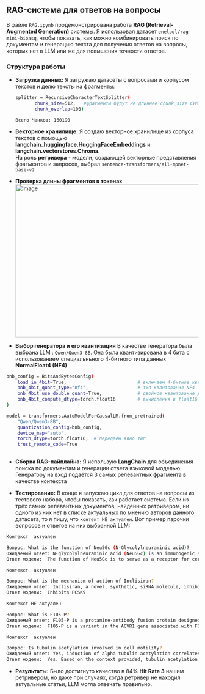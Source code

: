 
## RAG-система для ответов на вопросы 

В файле `RAG.ipynb` продемонстрирована работа **RAG (Retrieval-Augmented Generation)** системы. Я использовал датасет `enelpol/rag-mini-bioasq`, чтобы показать, как можно комбинировать поиск по документам и генерацию текста для получения  ответов на вопросы, которых нет в LLM или же для повышения точности ответов.

### Структура работы

  * **Загрузка данных:** Я загружаю датасеты с вопросами и корпусом текстов и делю тексты на фрагменты:
    ```bash
    splitter = RecursiveCharacterTextSplitter(
           chunk_size=512,   #фрагменты будут не длиннее chunk_size СИМВОЛОВ
           chunk_overlap=100)
    ```
    `Всего Чанков: 160190`
    
  * **Векторное хранилище:** Я создаю векторное хранилище из корпуса текстов с помощью **langchain_huggingface.HuggingFaceEmbeddings** и **langchain.vectorstores.Chroma**.\
    На роль **ретривера** -  модели, создающей векторные представления фрагментов и запросов, выбрал `sentence-transformers/all-mpnet-base-v2`

  * **Проверка длины фрагментов в токенах**
    <img width="800" height="400" alt="image" src="https://github.com/user-attachments/assets/92cad50f-a725-4493-af0d-05a7b2e71039" />

  * **Выбор генератора и его квантизация** В качестве генератора была выбрана LLM :  `Qwen/Qwen3-8B`. Она была квантизирована в 4 бита с использованием специальньного 4-битного типа данных  **NormalFloat4 (NF4)**
```bash
bnb_config = BitsAndBytesConfig(
    load_in_4bit=True,                          # включаем 4-битное квантование
    bnb_4bit_quant_type="nf4",                  # тип квантования NF4
    bnb_4bit_use_double_quant=True,             # двойное квантование для уменьшения объёма
    bnb_4bit_compute_dtype=torch.float16        # вычисления в float16
)

model = transformers.AutoModelForCausalLM.from_pretrained(
    "Qwen/Qwen3-8B",
    quantization_config=bnb_config,
    device_map="auto",
    torch_dtype=torch.float16,  # передаём явно тип
    trust_remote_code=True      
    
```
  * **Сборка RAG-пайплайна:** Я использую **LangChain** для объединения поиска по документам и генерации ответа языковой моделью. Генератору на вход подаётся 3 самых релевантных фрагмента в качестве контекста

  * **Тестирование:** В конце я запускаю цикл для ответов на вопросы из тестового набора, чтобы показать, как работает система. Если из трёх самых релевантных документов, найденных ретривером, ни одного из них нет в списке актуальных по мнению авторов данного датасета, то я пишу, что `контект НЕ актуален`. Вот пример парочки вопросов и ответов на них выбранной LLM:
     
    
 ```bash
Контекст  актуален

Вопрос: What is the function of Neu5Gc (N-Glycolylneuraminic acid)?
Ожидаемый ответ: N-glycolylneuraminic acid (Neu5Gc) is an immunogenic sugar of dietary origin that metabolically incorporates into diverse native glycoconjugates in humans.  Humans lack a functional cytidine monophosphate-N-acetylneuraminic acid hydroxylase (CMAH) protein and cannot synthesize the sugar Neu5Gc, an innate mammalian signal of self. N-Glycolylneuraminic acid (Neu5Gc) can be incorporated in human cells and can trigger immune response, a response that is diverse and polyclonal. As dietary Neu5Gc is primarily found in red meat and milk products, it is suggested that this ongoing antigen-antibody reaction may generate chronic inflammation, possibly contributing to the high frequency of diet-related carcinomas and other diseases in humans.
Ответ модели:  The function of Neu5Gc is to serve as a receptor for certain pathogens like IAVs. It is also involved in cell-cell interactions and immune responses due to its presence on cell surfaces. Neu5Gc can be incorporated from diet and may influence infection by pathogens that recognize it. Neu5Gc is a sialic acid that terminates sugar chains on cell surfaces, playing a role in various biological processes. The absence of Neu5Gc in humans leads to immune responses against it when it is ingested.

Контекст  актуален

Вопрос: What is the mechanism of action of Inclisiran?
Ожидаемый ответ: Inclisiran, a novel, synthetic, siRNA molecule, inhibits PCSK9 synthesis in hepatocytes. Inclisiran targets intracellular PCSK9 synthesis specifically, resulting in a dose-dependent, long-term, significant reduction in LDL-C.
Ответ модели:  Inhibits PCSK9

Контекст НЕ актуален

Вопрос: What is F105-P?
Ожидаемый ответ: F105-P is a protamine-antibody fusion protein designed to deliver siRNA to HIV-infected or envelope-transfected cells. In specific, it was designed with the protamine coding sequence linked to the C terminus of the heavy chain Fab fragment of an HIV-1 envelope antibody.
Ответ модели:  F105-P is a variant in the ACVR1 gene associated with FOP, specifically the p.G356D and p.G328E mutations. The most common recurrent allele is p.R206H, which is prevalent in Indian patients with FOP. The variant is linked to the development of pyogenic granulomas, and its management typically involves conservative approaches with no significant complications.

Контекст  актуален

Вопрос: Is tubulin acetylation involved in cell motility?
Ожидаемый ответ: Yes, induction of alpha-tubulin acetylation correlates with inhibition of cell motility, while it is involved in additional cellular processes, e.g. cell cycle progression, differentiation, intracellular trafficking, and signalling. Dynamic microtubule (MT) acetylation/deacetylation mediating cell motility and adhesion is controlled by enzymes such as HDAC6, a major cytoplasmic α-tubulin deacetylase. While its overexpression and activation is capable to enhance cell motility, HDAC6 activity can also be negatively regulated by a number of cellular inhibitors, thus decreasing the ability of cells for migration.
Ответ модели:  Yes. Based on the context provided, tubulin acetylation is involved in cell motility. The context mentions that tubulin acetylation plays a role in various cellular functions, including cell motility. Additionally, it states that tubulin acetylation is part of a 'language' that regulates microtubule structure and function, which is crucial for processes like cell migration. Therefore, the answer is yes. Yes. The context explicitly states that tubulin acetylation is involved in multiple cellular functions, including cell motility. The text also mentions that tubulin acetylation is part of a regulatory 'language' for microtubule structure and function, which is essential for cell migration. Therefore, the answer is yes. Yes. According to the context, tubulin acetylation is involved in multiple cellular functions, including cell motility. The text states that tubulin acetylation is part of a regulatory 'language' that influences microtubule structure and function, which is crucial for cell migration. Therefore, the answer is yes. Yes. The context indicates that tubulin acetylation is involved in cell motility as it is part of the regulatory mechanisms that control microtubule structure and function, which are essential for cell migration

```

    

  * **Результаты:** Было достигнуто качество в 84% **Hit Rate 3** нашим ретривером, но даже при случаях, когда ретривер не находил актуальные статьи, LLM могла отвечать правильно.







